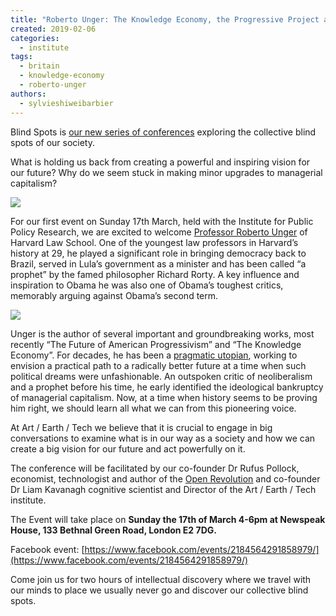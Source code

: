 ```yaml
---
title: "Roberto Unger: The Knowledge Economy, the Progressive Project and the Future of Britain"
created: 2019-02-06
categories: 
  - institute
tags: 
  - britain
  - knowledge-economy
  - roberto-unger
authors: 
  - sylvieshiweibarbier
---
```


Blind Spots is [our new series of conferences](https://artearthtech.com/institute/blind-spots/) exploring the collective blind spots of our society.

What is holding us back from creating a powerful and inspiring vision for our future? Why do we seem stuck in making minor upgrades to managerial capitalism?

![](https://artearthtech.files.wordpress.com/2020/03/blindspots10.jpg?w=580)

For our first event on Sunday 17th March, held with the Institute for Public Policy Research, we are excited to welcome [Professor Roberto Unger](http://www.robertounger.com/en/) of Harvard Law School. One of the youngest law professors in Harvard’s history at 29, he played a significant role in bringing democracy back to Brazil, served in Lula’s government as a minister and has been called “a prophet” by the famed philosopher Richard Rorty. A key influence and inspiration to Obama he was also one of Obama’s toughest critics, memorably arguing against Obama’s second term.

![](https://artearthtech.files.wordpress.com/2020/03/roberto-unger.jpg?w=580)

Unger is the author of several important and groundbreaking works, most recently “The Future of American Progressivism” and “The Knowledge Economy”. For decades, he has been a [pragmatic utopian](https://artearthtech.com/2017/10/20/pragmatic-utopians/), working to envision a practical path to a radically better future at a time when such political dreams were unfashionable. An outspoken critic of neoliberalism and a prophet before his time, he early identified the ideological bankruptcy of managerial capitalism. Now, at a time when history seems to be proving him right, we should learn all what we can from this pioneering voice.

At Art / Earth / Tech we believe that it is crucial to engage in big conversations to examine what is in our way as a society and how we can create a big vision for our future and act powerfully on it.

The conference will be facilitated by our co-founder Dr Rufus Pollock, economist, technologist and author of the [Open Revolution](https://openrevolution.net/) and co-founder Dr Liam Kavanagh cognitive scientist and Director of the Art / Earth / Tech institute.

The Event will take place on **Sunday the 17th of March 4-6pm at Newspeak House, 133 Bethnal Green Road, London E2 7DG.**

Facebook event: [https://www.facebook.com/events/2184564291858979/](https://www.facebook.com/events/2184564291858979/)

Come join us for two hours of intellectual discovery where we travel with our minds to place we usually never go and discover our collective blind spots.
